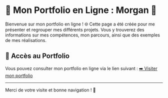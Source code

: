 # 🌟 Mon Portfolio en Ligne : Morgan 🌟

Bienvenue sur mon portfolio en ligne ! 🌐 Cette page a été créée pour me présenter et regrouper mes différents projets. Vous y trouverez des informations sur mes compétences, mon parcours, ainsi que des exemples de mes réalisations.

## 📂 Accès au Portfolio

Vous pouvez consulter mon portfolio en ligne via le lien suivant :
[➡️ Visiter mon portfolio](https://morgancab.github.io/)
<!---
## 📊 Suivi des Visites

Les statistiques de visites de mon site sont disponibles grâce à SimpleAnalytics. Vous pouvez les consulter en suivant ce lien :
[📈 Voir les statistiques de visites](https://dashboard.simpleanalytics.com/morgancab.github.io)
-->
---

Merci de votre visite et bonne navigation ! 🚀